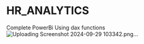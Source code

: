 # HR_ANALYTICS
Complete PowerBi Using dax functions 
![Uploading Screenshot 2024-09-29 103342.png…]()
